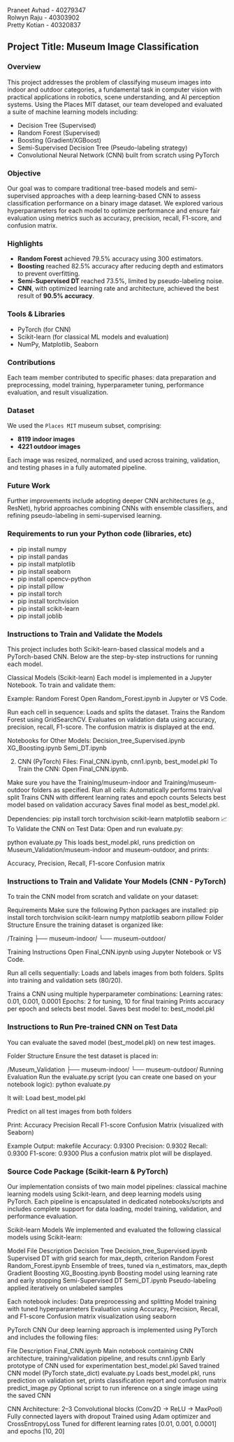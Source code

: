 Praneet Avhad - 40279347  
Rolwyn Raju - 40303902  
Pretty Kotian - 40320837



## Project Title: Museum Image Classification

### Overview
This project addresses the problem of classifying museum images into indoor and outdoor categories, a fundamental task in computer vision with practical applications in robotics, scene understanding, and AI perception systems. Using the Places MIT dataset, our team developed and evaluated a suite of machine learning models including:

- Decision Tree (Supervised)
- Random Forest (Supervised)
- Boosting (Gradient/XGBoost)
- Semi-Supervised Decision Tree (Pseudo-labeling strategy)
- Convolutional Neural Network (CNN) built from scratch using PyTorch

### Objective
Our goal was to compare traditional tree-based models and semi-supervised approaches with a deep learning-based CNN to assess classification performance on a binary image dataset. We explored various hyperparameters for each model to optimize performance and ensure fair evaluation using metrics such as accuracy, precision, recall, F1-score, and confusion matrix.

### Highlights
- **Random Forest** achieved 79.5% accuracy using 300 estimators.
- **Boosting** reached 82.5% accuracy after reducing depth and estimators to prevent overfitting.
- **Semi-Supervised DT** reached 73.5%, limited by pseudo-labeling noise.
- **CNN**, with optimized learning rate and architecture, achieved the best result of **90.5% accuracy**.

### Tools & Libraries
- PyTorch (for CNN)
- Scikit-learn (for classical ML models and evaluation)
- NumPy, Matplotlib, Seaborn

### Contributions
Each team member contributed to specific phases: data preparation and preprocessing, model training, hyperparameter tuning, performance evaluation, and result visualization.

### Dataset
We used the `Places MIT` museum subset, comprising:
- **8119 indoor images**
- **4221 outdoor images**

Each image was resized, normalized, and used across training, validation, and testing phases in a fully automated pipeline.

### Future Work
Further improvements include adopting deeper CNN architectures (e.g., ResNet), hybrid approaches combining CNNs with ensemble classifiers, and refining pseudo-labeling in semi-supervised learning.

### Requirements to run your Python code (libraries, etc)
- pip install numpy
- pip install pandas
- pip install matplotlib
- pip install seaborn
- pip install opencv-python
- pip install pillow
- pip install torch
- pip install torchvision
- pip install scikit-learn
- pip install joblib


### Instructions to Train and Validate the Models
This project includes both Scikit-learn-based classical models and a PyTorch-based CNN. Below are the step-by-step instructions for running each model.

Classical Models (Scikit-learn)
Each model is implemented in a Jupyter Notebook. To train and validate them:

Example: Random Forest
Open Random_Forest.ipynb in Jupyter or VS Code.

Run each cell in sequence:
Loads and splits the dataset.
Trains the Random Forest using GridSearchCV.
Evaluates on validation data using accuracy, precision, recall, F1-score.
The confusion matrix is displayed at the end.

Notebooks for Other Models:
Decision_tree_Supervised.ipynb
XG_Boosting.ipynb
Semi_DT.ipynb

2. CNN (PyTorch)
Files: Final_CNN.ipynb, cnn1.ipynb, best_model.pkl
To Train the CNN:
Open Final_CNN.ipynb.

Make sure you have the Training/museum-indoor and Training/museum-outdoor folders as specified.
Run all cells:
Automatically performs train/val split
Trains CNN with different learning rates and epoch counts
Selects best model based on validation accuracy
Saves final model as best_model.pkl.

Dependencies:
pip install torch torchvision scikit-learn matplotlib seaborn
📈 To Validate the CNN on Test Data:
Open and run evaluate.py:

python evaluate.py
This loads best_model.pkl, runs prediction on Museum_Validation/museum-indoor and museum-outdoor, and prints:

Accuracy, Precision, Recall, F1-score
Confusion matrix


###  Instructions to Train and Validate Your Models (CNN - PyTorch)
To train the CNN model from scratch and validate on your dataset:

Requirements
Make sure the following Python packages are installed:
pip install torch torchvision scikit-learn numpy matplotlib seaborn pillow
Folder Structure
Ensure the training dataset is organized like:

/Training
├── museum-indoor/
└── museum-outdoor/

Training Instructions
Open Final_CNN.ipynb using Jupyter Notebook or VS Code.

Run all cells sequentially:
Loads and labels images from both folders.
Splits into training and validation sets (80/20).

Trains a CNN using multiple hyperparameter combinations:
Learning rates: 0.01, 0.001, 0.0001
Epochs: 2 for tuning, 10 for final training
Prints accuracy per epoch and selects best model.
Saves best model to: best_model.pkl

### Instructions to Run Pre-trained CNN on Test Data
You can evaluate the saved model (best_model.pkl) on new test images.

Folder Structure
Ensure the test dataset is placed in:

/Museum_Validation
├── museum-indoor/
└── museum-outdoor/
Running Evaluation
Run the evaluate.py script (you can create one based on your notebook logic):
python evaluate.py

It will:
Load best_model.pkl

Predict on all test images from both folders

Print:
Accuracy
Precision
Recall
F1-score
Confusion Matrix (visualized with Seaborn)

Example Output:
makefile
Accuracy: 0.9300
Precision: 0.9302
Recall: 0.9300
F1-score: 0.9300
Plus a confusion matrix plot will be displayed.


### Source Code Package (Scikit-learn & PyTorch)
Our implementation consists of two main model pipelines: classical machine learning models using Scikit-learn, and deep learning models using PyTorch. Each pipeline is encapsulated in dedicated notebooks/scripts and includes complete support for data loading, model training, validation, and performance evaluation.

Scikit-learn Models
We implemented and evaluated the following classical models using Scikit-learn:

Model	File	Description
Decision Tree	Decision_tree_Supervised.ipynb	Supervised DT with grid search for max_depth, criterion
Random Forest	Random_Forest.ipynb	Ensemble of trees, tuned via n_estimators, max_depth
Gradient Boosting	XG_Boosting.ipynb	Boosting model using learning rate and early stopping
Semi-Supervised DT	Semi_DT.ipynb	Pseudo-labeling applied iteratively on unlabeled samples

Each notebook includes:
Data preprocessing and splitting
Model training with tuned hyperparameters
Evaluation using Accuracy, Precision, Recall, and F1-score
Confusion matrix visualization using seaborn

PyTorch CNN
Our deep learning approach is implemented using PyTorch and includes the following files:

File	Description
Final_CNN.ipynb	Main notebook containing CNN architecture, training/validation pipeline, and results
cnn1.ipynb	Early prototype of CNN used for experimentation
best_model.pkl	Saved trained CNN model (PyTorch state_dict)
evaluate.py	Loads best_model.pkl, runs prediction on validation set, prints classification report and confusion matrix
predict_image.py	Optional script to run inference on a single image using the saved CNN

CNN Architecture:
2–3 Convolutional blocks (Conv2D -> ReLU -> MaxPool)
Fully connected layers with dropout
Trained using Adam optimizer and CrossEntropyLoss
Tuned for different learning rates [0.01, 0.001, 0.0001] and epochs [10, 20]

